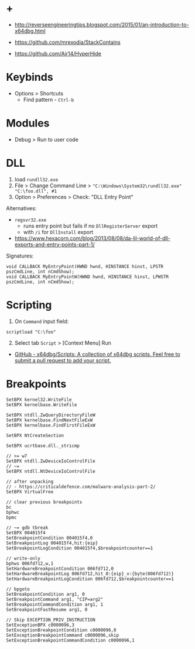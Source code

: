 # +

- http://reverseengineeringtips.blogspot.com/2015/01/an-introduction-to-x64dbg.html

- https://github.com/mrexodia/StackContains
- https://github.com/Air14/HyperHide

# Keybinds

- Options > Shortcuts
    - Find pattern - `Ctrl-b`

# Modules

- Debug > Run to user code

# DLL

1. load `rundll32.exe`
2. File > Change Command Line > `"C:\Windows\System32\rundll32.exe" "C:\foo.dll", #1`
3. Option > Preferences > Check: "DLL Entry Point"

Alternatives: 
- `regsvr32.exe` 
    - runs entry point but fails if no `DllRegisterServer` export
    - with `/i` for `DllInstall` export
- https://www.hexacorn.com/blog/2013/08/08/da-lil-world-of-dll-exports-and-entry-points-part-1/

Signatures:
```
void CALLBACK MyEntryPoint(HWND hwnd, HINSTANCE hinst, LPSTR pszCmdLine, int nCmdShow);
void CALLBACK MyEntryPointW(HWND hwnd, HINSTANCE hinst, LPWSTR pszCmdLine, int nCmdShow);
```

# Scripting

1. On `Command` input field:

```
scriptload "C:\foo"
```

2. Select tab `Script` > [Context Menu] Run

- [GitHub \- x64dbg/Scripts: A collection of x64dbg scripts\. Feel free to submit a pull request to add your script\.](https://github.com/x64dbg/Scripts/)

# Breakpoints

```
SetBPX kernel32.WriteFile
SetBPX kernelbase.WriteFile

SetBPX ntdll.ZwQueryDirectoryFileW
SetBPX kernelbase.FindNextFileExW
SetBPX kernelbase.FindFirstFileExW

SetBPX NtCreateSection

SetBPX ucrtbase.dll._stricmp

// >= w7
SetBPX ntdll.ZwDeviceIoControlFile
// ~=
SetBPX ntdll.NtDeviceIoControlFile

// after unpacking
// - https://criticaldefence.com/malware-analysis-part-2/
SetBPX VirtualFree

// clear previous breakpoints
bc
bphwc
bpmc

// ~= gdb tbreak
SetBPX 004015f4
SetBreakpointCondition 004015f4,0
SetBreakpointLog 004015f4,hit:{eip}
SetBreakpointLogCondition 004015f4,$breakpointcounter==1

// write-only
bphws 006fd712,w,1
SetHardwareBreakpointCondition 006fd712,0
SetHardwareBreakpointLog 006fd712,hit_0:{eip}_v:{byte(006fd712)}
SetHardwareBreakpointLogCondition 006fd712,$breakpointcounter==1

// bpgoto
SetBreakpointCondition arg1, 0
SetBreakpointCommand arg1, "CIP=arg2"
SetBreakpointCommandCondition arg1, 1
SetBreakpointFastResume arg1, 0

// Skip EXCEPTION_PRIV_INSTRUCTION
SetExceptionBPX c0000096,3
SetExceptionBreakpointCondition c0000096,0
SetExceptionBreakpointCommand c0000096,skip
SetExceptionBreakpointCommandCondition c0000096,1
```
